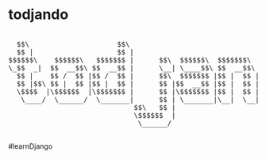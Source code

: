 # todjando

<pre>

  $$\                     $$\                                     $$\           
  $$ |                    $$ |                                    $$ |          
$$$$$$\    $$$$$$\   $$$$$$$ |      $$\  $$$$$$\  $$$$$$$\   $$$$$$$ | $$$$$$\  
\_$$  _|  $$  __$$\ $$  __$$ |      \__| \____$$\ $$  __$$\ $$  __$$ |$$  __$$\
  $$ |    $$ /  $$ |$$ /  $$ |      $$\  $$$$$$$ |$$ |  $$ |$$ /  $$ |$$ /  $$ |
  $$ |$$\ $$ |  $$ |$$ |  $$ |      $$ |$$  __$$ |$$ |  $$ |$$ |  $$ |$$ |  $$ |
  \$$$$  |\$$$$$$  |\$$$$$$$ |      $$ |\$$$$$$$ |$$ |  $$ |\$$$$$$$ |\$$$$$$  |
   \____/  \______/  \_______|      $$ | \_______|\__|  \__| \_______| \______/
                              $$\   $$ |                                        
                              \$$$$$$  |                                        
                               \______/                                         

</pre>

\#learnDjango
